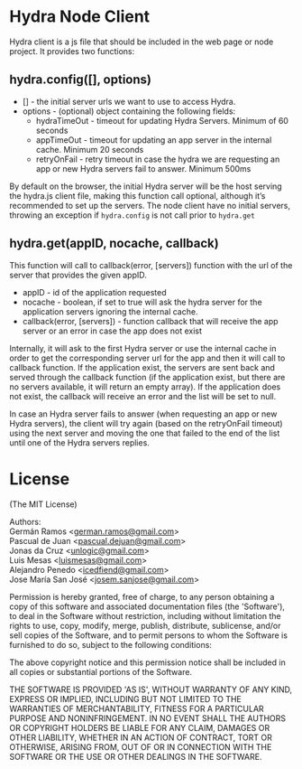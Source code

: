 # Hydra Node Client
Hydra client is a js file that should be included in the web page or node project. It provides two functions:

## hydra.config([<server list>], options)
* [<server list>] - the initial server urls we want to use to access Hydra.
* options - (optional) object containing the following fields:
	* hydraTimeOut - timeout for updating Hydra Servers. Minimum of 60 seconds
	* appTimeOut - timeout for updating an app server in the internal cache. Minimum 20 seconds
	* retryOnFail - retry timeout in case the hydra we are requesting an app or new Hydra servers fail to answer. Minimum 500ms

By default on the browser, the initial Hydra server will be the host serving the hydra.js client file, making this function call optional, although it’s recommended to set up the servers.
The node client have no initial servers, throwing an exception if <code>hydra.config</code> is not call prior to <code>hydra.get</code> 

## hydra.get(appID, nocache, callback)
This function will call to callback(error, [servers]) function with the url of the server that provides the given appID.
* appID - id of the application requested
* nocache - boolean, if set to true will ask the hydra server for the application servers ignoring the internal cache.
* callback(error, [servers]) - function callback that will receive the app server or an error in case the app does not exist

Internally, it will ask to the first Hydra server or use the internal cache in order to get the corresponding server url for the app and then it will call to callback function. If the application exist, the servers are sent back and served through the callback function (if the application exist, but there are no servers available, it will return an empty array). If the application does not exist, the callback will receive an error and the list will be set to null.

In case an Hydra server fails to answer (when requesting an app or new Hydra servers), the client will try again (based on the retryOnFail timeout) using the next server and moving the one that failed to the end of the list until one of the Hydra servers replies.

# License

(The MIT License)

Authors:  
Germán Ramos &lt;german.ramos@gmail.com&gt;  
Pascual de Juan &lt;pascual.dejuan@gmail.com&gt;  
Jonas da Cruz &lt;unlogic@gmail.com&gt;  
Luis Mesas &lt;luismesas@gmail.com&gt;  
Alejandro Penedo &lt;icedfiend@gmail.com&gt;  
Jose María San José &lt;josem.sanjose@gmail.com&gt;

Permission is hereby granted, free of charge, to any person obtaining
a copy of this software and associated documentation files (the
'Software'), to deal in the Software without restriction, including
without limitation the rights to use, copy, modify, merge, publish,
distribute, sublicense, and/or sell copies of the Software, and to
permit persons to whom the Software is furnished to do so, subject to
the following conditions:

The above copyright notice and this permission notice shall be
included in all copies or substantial portions of the Software.

THE SOFTWARE IS PROVIDED 'AS IS', WITHOUT WARRANTY OF ANY KIND,
EXPRESS OR IMPLIED, INCLUDING BUT NOT LIMITED TO THE WARRANTIES OF
MERCHANTABILITY, FITNESS FOR A PARTICULAR PURPOSE AND NONINFRINGEMENT.
IN NO EVENT SHALL THE AUTHORS OR COPYRIGHT HOLDERS BE LIABLE FOR ANY
CLAIM, DAMAGES OR OTHER LIABILITY, WHETHER IN AN ACTION OF CONTRACT,
TORT OR OTHERWISE, ARISING FROM, OUT OF OR IN CONNECTION WITH THE
SOFTWARE OR THE USE OR OTHER DEALINGS IN THE SOFTWARE.
